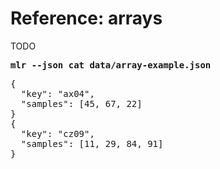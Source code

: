 <!---  PLEASE DO NOT EDIT DIRECTLY. EDIT THE .md.in FILE PLEASE. --->
# Reference: arrays

TODO

<pre class="pre-highlight">
<b>mlr --json cat data/array-example.json</b>
</pre>
<pre class="pre-non-highlight">
{
  "key": "ax04",
  "samples": [45, 67, 22]
}
{
  "key": "cz09",
  "samples": [11, 29, 84, 91]
}
</pre>
